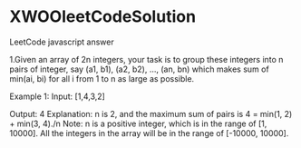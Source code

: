 # XWOOleetCodeSolution
LeetCode javascript answer

1.Given an array of 2n integers, your task is to group these integers into n pairs of integer, say (a1, b1), (a2, b2), ..., (an, bn) which makes sum of min(ai, bi) for all i from 1 to n as large as possible.

  Example 1:
  Input: [1,4,3,2]

  Output: 4
  Explanation: n is 2, and the maximum sum of pairs is 4 = min(1, 2) + min(3, 4)./n
  Note:
  n is a positive integer, which is in the range of [1, 10000].
  All the integers in the array will be in the range of [-10000, 10000].
